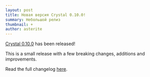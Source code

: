 ```yaml
---
layout: post
title: Новая версия Crystal 0.10.0!
summary: Небольшой релиз
thumbnail: +
author: asterite
---
```


[Crystal 0.10.0](https://github.com/manastech/crystal/releases/tag/0.10.0) has been released!

This is a small release with a few breaking changes, additions and improvements.

Read the full changelog [here](https://github.com/manastech/crystal/releases/tag/0.10.0).
